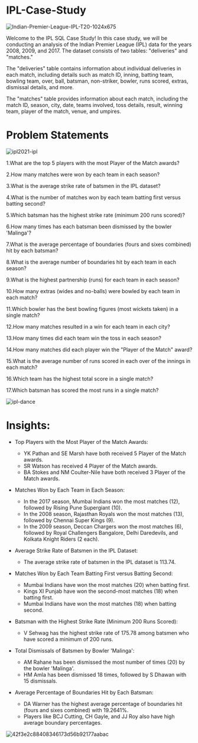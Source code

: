# IPL-Case-Study

![Indian-Premier-League-IPL-T20-1024x675](https://github.com/Sudhanshu-Tomar/IPL-Case-Study/assets/119277783/87884f37-c540-480e-a12b-f36130884f01)


Welcome to the IPL SQL Case Study! In this case study, we will be conducting an analysis of the Indian Premier League (IPL) data for the years 2008, 2009, and 2017. 
The dataset consists of two tables: "deliveries" and "matches."

The "deliveries" table contains information about individual deliveries in each match, including details such as match ID, inning, batting team, bowling team, 
over, ball, batsman, non-striker, bowler, runs scored, extras, dismissal details, and more.

The "matches" table provides information about each match, including the match ID, season, city, date, teams involved, toss details, result, winning team, 
player of the match, venue, and umpires. 


# Problem Statements

![ipl2021-ipl](https://github.com/Sudhanshu-Tomar/IPL-Case-Study/assets/119277783/3f877529-c660-4c2a-98ec-7b05e8aa3ebd)


1.What are the top 5 players with the most Player of the Match awards?

2.How many matches were won by each team in each season?

3.What is the average strike rate of batsmen in the IPL dataset?

4.What is the number of matches won by each team batting first versus batting second?

5.Which batsman has the highest strike rate (minimum 200 runs scored)?

6.How many times has each batsman been dismissed by the bowler 'Malinga'?

7.What is the average percentage of boundaries (fours and sixes combined) hit by each batsman?

8.What is the average number of boundaries hit by each team in each season?

9.What is the highest partnership (runs) for each team in each season?

10.How many extras (wides and no-balls) were bowled by each team in each match?

11.Which bowler has the best bowling figures (most wickets taken) in a single match?

12.How many matches resulted in a win for each team in each city?

13.How many times did each team win the toss in each season?

14.How many matches did each player win the "Player of the Match" award?

15.What is the average number of runs scored in each over of the innings in each match?

16.Which team has the highest total score in a single match?

17.Which batsman has scored the most runs in a single match?     


![ipl-dance](https://github.com/Sudhanshu-Tomar/IPL-Case-Study/assets/119277783/c915cfa6-fc4f-4ffa-ab66-bfec3c31310d)


# Insights:

 - Top Players with the Most Player of the Match Awards:

    - YK Pathan and SE Marsh have both received 5 Player of the Match awards.
    - SR Watson has received 4 Player of the Match awards.
    - BA Stokes and NM Coulter-Nile have both received 3 Player of the Match awards.

 - Matches Won by Each Team in Each Season:

    - In the 2017 season, Mumbai Indians won the most matches (12), followed by Rising Pune Supergiant (10).
    - In the 2008 season, Rajasthan Royals won the most matches (13), followed by Chennai Super Kings (9).
    - In the 2009 season, Deccan Chargers won the most matches (6), followed by Royal Challengers Bangalore, Delhi Daredevils, and Kolkata Knight Riders (2 each).

  - Average Strike Rate of Batsmen in the IPL Dataset:

     - The average strike rate of batsmen in the IPL dataset is 113.74.

  - Matches Won by Each Team Batting First versus Batting Second:

     - Mumbai Indians have won the most matches (20) when batting first.
     - Kings XI Punjab have won the second-most matches (18) when batting first.
     - Mumbai Indians have won the most matches (18) when batting second.
     
  - Batsman with the Highest Strike Rate (Minimum 200 Runs Scored):

     - V Sehwag has the highest strike rate of 175.78 among batsmen who have scored a minimum of 200 runs.

  - Total Dismissals of Batsmen by Bowler 'Malinga':

    - AM Rahane has been dismissed the most number of times (20) by the bowler 'Malinga'.
    - HM Amla has been dismissed 18 times, followed by S Dhawan with 15 dismissals.

  - Average Percentage of Boundaries Hit by Each Batsman:

    - DA Warner has the highest average percentage of boundaries hit (fours and sixes combined) with 19.2641%.
    - Players like BCJ Cutting, CH Gayle, and JJ Roy also have high average boundary percentages.
   

![42f3e2c88408346173d56b92177aabac](https://github.com/Sudhanshu-Tomar/IPL-Case-Study/assets/119277783/2f74afd8-4d8a-4dc1-a039-e35ecfb72a55)

    
